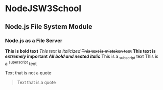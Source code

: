 # NodeJSW3School
## Node.js File System Module
### Node.js as a File Server

**This is bold text**
_This text is italicized_
~~This text is mistaken text~~
**This text is _extremely_ important**
***All bold and nested italic***
This is a <sub>subscript</sub> text
This is a <sup>superscript</sup> text

Text that is not a quote
> Text that is a quote